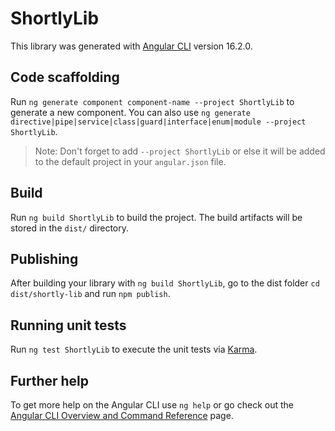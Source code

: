 # ShortlyLib

This library was generated with [Angular CLI](https://github.com/angular/angular-cli) version 16.2.0.

## Code scaffolding

Run `ng generate component component-name --project ShortlyLib` to generate a new component. You can also use `ng generate directive|pipe|service|class|guard|interface|enum|module --project ShortlyLib`.
> Note: Don't forget to add `--project ShortlyLib` or else it will be added to the default project in your `angular.json` file. 

## Build

Run `ng build ShortlyLib` to build the project. The build artifacts will be stored in the `dist/` directory.

## Publishing

After building your library with `ng build ShortlyLib`, go to the dist folder `cd dist/shortly-lib` and run `npm publish`.

## Running unit tests

Run `ng test ShortlyLib` to execute the unit tests via [Karma](https://karma-runner.github.io).

## Further help

To get more help on the Angular CLI use `ng help` or go check out the [Angular CLI Overview and Command Reference](https://angular.io/cli) page.
